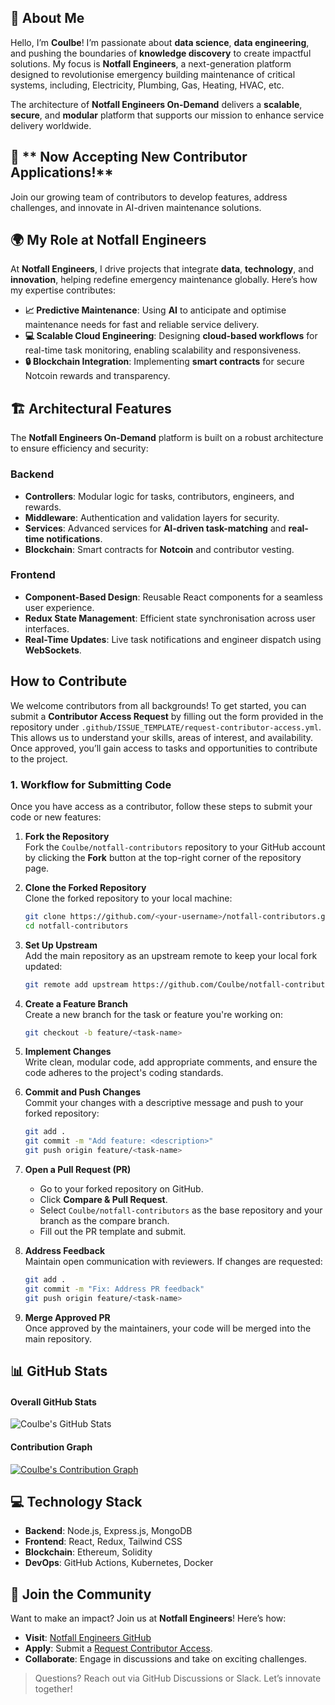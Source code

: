 ## **💫 About Me**

Hello, I’m **Coulbe**! I’m passionate about **data science**, **data engineering**, and pushing the boundaries of **knowledge discovery** to create impactful solutions. My focus is **Notfall Engineers**, a next-generation platform designed to revolutionise emergency building maintenance of critical systems, including, Electricity, Plumbing, Gas, Heating, HVAC, etc.

The architecture of **Notfall Engineers On-Demand** delivers a **scalable**, **secure**, and **modular** platform that supports our mission to enhance service delivery worldwide.



## 🚀 ** Now Accepting New Contributor Applications!**
Join our growing team of contributors to develop features, address challenges, and innovate in AI-driven maintenance solutions.



## **🌍 My Role at Notfall Engineers**

At **Notfall Engineers**, I drive projects that integrate **data**, **technology**, and **innovation**, helping redefine emergency maintenance globally. Here’s how my expertise contributes:

- **📈 Predictive Maintenance**: Using **AI** to anticipate and optimise maintenance needs for fast and reliable service delivery.
- **💻 Scalable Cloud Engineering**: Designing **cloud-based workflows** for real-time task monitoring, enabling scalability and responsiveness.
- **🔒 Blockchain Integration**: Implementing **smart contracts** for secure Notcoin rewards and transparency.



## **🏗️ Architectural Features**

The **Notfall Engineers On-Demand** platform is built on a robust architecture to ensure efficiency and security:

### Backend
- **Controllers**: Modular logic for tasks, contributors, engineers, and rewards.
- **Middleware**: Authentication and validation layers for security.
- **Services**: Advanced services for **AI-driven task-matching** and **real-time notifications**.
- **Blockchain**: Smart contracts for **Notcoin** and contributor vesting.

### Frontend
- **Component-Based Design**: Reusable React components for a seamless user experience.
- **Redux State Management**: Efficient state synchronisation across user interfaces.
- **Real-Time Updates**: Live task notifications and engineer dispatch using **WebSockets**.



## **How to Contribute**

We welcome contributors from all backgrounds! To get started, you can submit a **Contributor Access Request** by filling out the form provided in the repository under `.github/ISSUE_TEMPLATE/request-contributor-access.yml`. This allows us to understand your skills, areas of interest, and availability. Once approved, you’ll gain access to tasks and opportunities to contribute to the project.


### **1. Workflow for Submitting Code**

Once you have access as a contributor, follow these steps to submit your code or new features:

1. **Fork the Repository**  
   Fork the `Coulbe/notfall-contributors` repository to your GitHub account by clicking the **Fork** button at the top-right corner of the repository page.

2. **Clone the Forked Repository**  
   Clone the forked repository to your local machine:
   ```bash
   git clone https://github.com/<your-username>/notfall-contributors.git
   cd notfall-contributors
   ```

3. **Set Up Upstream**  
   Add the main repository as an upstream remote to keep your local fork updated:
   ```bash
   git remote add upstream https://github.com/Coulbe/notfall-contributors.git
   ```

4. **Create a Feature Branch**  
   Create a new branch for the task or feature you're working on:
   ```bash
   git checkout -b feature/<task-name>
   ```

5. **Implement Changes**  
   Write clean, modular code, add appropriate comments, and ensure the code adheres to the project's coding standards.

6. **Commit and Push Changes**  
   Commit your changes with a descriptive message and push to your forked repository:
   ```bash
   git add .
   git commit -m "Add feature: <description>"
   git push origin feature/<task-name>
   ```

7. **Open a Pull Request (PR)**  
   - Go to your forked repository on GitHub.
   - Click **Compare & Pull Request**.
   - Select `Coulbe/notfall-contributors` as the base repository and your branch as the compare branch.
   - Fill out the PR template and submit.

8. **Address Feedback**  
   Maintain open communication with reviewers. If changes are requested:
   ```bash
   git add .
   git commit -m "Fix: Address PR feedback"
   git push origin feature/<task-name>
   ```

9. **Merge Approved PR**  
   Once approved by the maintainers, your code will be merged into the main repository.



## **📊 GitHub Stats**

#### **Overall GitHub Stats**
![Coulbe's GitHub Stats](https://github-readme-stats.vercel.app/api?username=Coulbe&show_icons=true&theme=radical)

#### **Contribution Graph**
[![Coulbe's Contribution Graph](https://activity-graph.herokuapp.com/graph?username=Coulbe&theme=react-dark)](https://github.com/Coulbe)



## **💻 Technology Stack**

- **Backend**: Node.js, Express.js, MongoDB
- **Frontend**: React, Redux, Tailwind CSS
- **Blockchain**: Ethereum, Solidity
- **DevOps**: GitHub Actions, Kubernetes, Docker



## **🎉 Join the Community**

Want to make an impact? Join us at **Notfall Engineers**! Here’s how:

- **Visit**: [Notfall Engineers GitHub](https://github.com/Coulbe/notfall-contributors)
- **Apply**: Submit a [Request Contributor Access](https://github.com/Coulbe/notfall-contributors/issues/new/choose).
- **Collaborate**: Engage in discussions and take on exciting challenges.

> Questions? Reach out via GitHub Discussions or Slack. Let’s innovate together!


